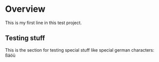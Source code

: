 # Overview
This is my first line in this test project.

## Testing stuff

This is the section for testing special stuff like special german characters:
ßäöü
